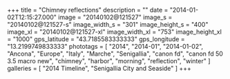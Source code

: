 +++
title = "Chimney reflections"
description = ""
date = "2014-01-02T12:15:27.000"
image = "20140102@121527"
image_s = "20140102@121527-s"
image_width_s = "301"
image_height_s = "400"
image_xl = "20140102@121527-xl"
image_width_xl = "753"
image_height_xl = "1000"
gps_latitude = "43.7185583333333"
gps_longitude = "13.2199749833333"
phototags = [ "2014", "2014-01", "2014-01-02", "Ancona", "Europe", "Italy", "Marche", "Senigallia", "canon fd", "canon fd 50 3.5 macro new", "chimney", "harbor", "morning", "reflection", "winter" ]
galleries = [ "2014 Timeline", "Senigallia City and Seaside" ]
+++
